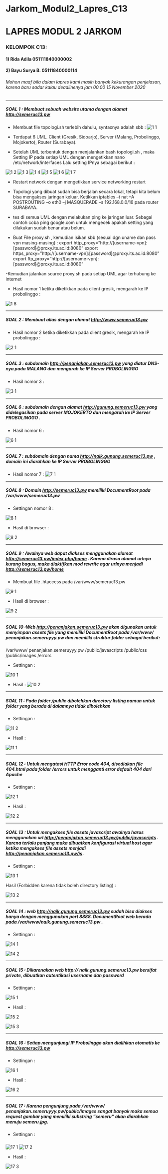 # Jarkom_Modul2_Lapres_C13

# LAPRES MODUL 2 JARKOM

### KELOMPOK C13:
#### 1) Rida Adila 051111840000002
#### 2) Bayu Surya B. 05111840000114

###### Mohon maaf bila dalam lapres kami masih banyak kekurangan penjelasan, karena baru sadar kalau deadlinenya jam 00.00 15 November 2020

********

##### SOAL 1 : Membuat sebuah website utama dengan alamat http://semeruc13.pw

- Membuat file topologi.sh terlebih dahulu, syntaxnya adalah sbb :
![1 1](https://user-images.githubusercontent.com/71973415/99148992-cb838280-26bd-11eb-8f15-eba83f63bf22.PNG)

- Terdapat 6 UML. Client (Gresik, Sidoarjo), Server (Malang, Probolinggo, Mojokerto), Router (Surabaya).

- Setelah UML terbentuk dengan menjalankan bash topologi.sh , maka Setting IP pada setiap UML dengan mengetikkan nano /etc/network/interfaces Lalu setting IPnya sebagai berikut :


![1 2](https://user-images.githubusercontent.com/71973415/99149351-0e465a00-26c0-11eb-9ea0-ebb60038745b.PNG)
![1 3](https://user-images.githubusercontent.com/71973415/99149353-130b0e00-26c0-11eb-933e-6df02da518ed.PNG)
![1 4](https://user-images.githubusercontent.com/71973415/99149356-14d4d180-26c0-11eb-9a2f-f0dd8c2ff156.PNG)
![1 5](https://user-images.githubusercontent.com/71973415/99149357-17372b80-26c0-11eb-8ce4-77173e2f1624.PNG)
![1 6](https://user-images.githubusercontent.com/71973415/99149359-19998580-26c0-11eb-96c8-c8ec9a913ae9.PNG)
![1 7](https://user-images.githubusercontent.com/71973415/99149361-1b634900-26c0-11eb-8515-53d1131f2c84.PNG)

- Restart network dengan mengetikkan service networking restart

- Topologi yang dibuat sudah bisa berjalan secara lokal, tetapi kita belum bisa mengakses jaringan keluar. Ketikkan iptables –t nat –A POSTROUTING –o eth0 –j MASQUERADE –s 192.168.0.0/16 pada router SURABAYA.

- tes di semua UML dengan melakukan ping ke jaringan luar. Sebagai contoh coba ping google.com untuk mengecek apakah setting yang dilakukan sudah benar atau belum.

- Buat File proxy.sh , kemudian isikan sbb (sesuai dgn uname dan pass vpn masing-masing) :
export http_proxy=”http://[username-vpn]:[password]@proxy.its.ac.id:8080”
export https_proxy=”http://[username-vpn]:[password]@proxy.its.ac.id:8080”
export ftp_proxy=”http://[username-vpn]:[password]@proxy.its.ac.id:8080”

-Kemudian jalankan source proxy.sh pada setiap UML agar terhubung ke internet

- Hasil nomor 1 ketika diketikkan pada client gresik, mengarah ke IP probolinggo :

![1 8](https://user-images.githubusercontent.com/71973415/99150581-3639bb80-26c8-11eb-883f-8cd7aa2a04c2.PNG)

********

##### SOAL 2 : Membuat alias dengan alamat http://www.semeruc13.pw

- Hasil nomor 2 ketika diketikkan pada client gresik, mengarah ke IP probolinggo :

![2 1](https://user-images.githubusercontent.com/71973415/99150652-97618f00-26c8-11eb-9a91-c27298473afd.PNG)

*******

##### SOAL 3 : subdomain http://penanjakan.semeruc13.pw yang diatur DNS-nya pada MALANG dan mengarah ke IP Server PROBOLINGGO

- Hasil nomor 3 :

![3 1](https://user-images.githubusercontent.com/71973415/99150692-e0194800-26c8-11eb-8e36-31b14839ddc4.PNG)

**********

##### SOAL 6 : subdomain dengan alamat http://gunung.semeruc13.pw yang didelegasikan pada server MOJOKERTO dan mengarah ke IP Server PROBOLINGGO .

- Hasil nomor 6 :

![6 1](https://user-images.githubusercontent.com/71973415/99150823-c2001780-26c9-11eb-8138-1f3e66e4ce3e.PNG)
********
##### SOAL 7 : subdomain dengan nama http://naik.gunung.semeruc13.pw , domain ini diarahkan ke IP Server PROBOLINGGO

- Hasil nomor 7 :
![7 1](https://user-images.githubusercontent.com/71973415/99150877-055a8600-26ca-11eb-8fda-19fedad90e7e.PNG)

******

##### SOAL 8 : Domain http://semeruc13.pw memiliki DocumentRoot pada /var/www/semeruc13.pw

- Settingan nomor 8 :

![8 1](https://user-images.githubusercontent.com/71973415/99150978-97628e80-26ca-11eb-868b-f31403774fe5.PNG)

- Hasil di browser :

![8 2](https://user-images.githubusercontent.com/71973415/99151001-b5c88a00-26ca-11eb-9a67-bc227b28939c.PNG)


*********

##### SOAL 9 : Awalnya web dapat diakses menggunakan alamat http://semeruc13.pw/index.php/home . Karena dirasa alamat urlnya kurang bagus, maka diaktifkan mod rewrite agar urlnya menjadi http://semeruc13.pw/home

- Membuat file .htaccess pada /var/www/semeruc13.pw

![9 1](https://user-images.githubusercontent.com/71973415/99151075-3e472a80-26cb-11eb-8129-7f6caeac2c3b.PNG)

- Hasil di browser :

![9 2](https://user-images.githubusercontent.com/71973415/99151086-56b74500-26cb-11eb-91e4-e301fae186f3.PNG)

******

##### SOAL 10 :Web http://penanjakan.semeruc13.pw akan digunakan untuk menyimpan assets file yang memiliki DocumentRoot pada /var/www/ penanjakan.semeruyyy.pw dan memiliki struktur folder sebagai berikut: 
/var/www/ penanjakan.semeruyyy.pw
/public/javascripts
/public/css
/public/images
/errors

- Settingan : 

![10 1](https://user-images.githubusercontent.com/71973415/99151147-c4fc0780-26cb-11eb-88c1-c627e4821105.PNG)

- Hasil : 
![10 2](https://user-images.githubusercontent.com/71973415/99151186-df35e580-26cb-11eb-9386-196f64eb1306.PNG)

*******

##### SOAL 11 : Pada folder /public dibolehkan directory listing namun untuk folder yang berada di dalamnya tidak dibolehkan

- Settingan : 

![11 2](https://user-images.githubusercontent.com/71973415/99151230-31770680-26cc-11eb-8b33-65031393f741.PNG)

- Hasil : 

![11 1](https://user-images.githubusercontent.com/71973415/99151207-160bfb80-26cc-11eb-91e3-655cdde591bf.PNG)

*****
##### SOAL 12 : Untuk mengatasi HTTP Error code 404, disediakan file 404.html pada folder /errors untuk mengganti error default 404 dari Apache

- Settingan : 

![12 1](https://user-images.githubusercontent.com/71973415/99151284-8fa3e980-26cc-11eb-99a2-2032f8e82c4b.PNG)

- Hasil : 

![12 2](https://user-images.githubusercontent.com/71973415/99151295-afd3a880-26cc-11eb-8d07-4440dbb61611.PNG)

*******

##### SOAL 13 : Untuk mengakses file assets javascript awalnya harus menggunakan url http://penanjakan.semeruc13.pw/public/javascripts . Karena terlalu panjang maka dibuatkan konfigurasi virtual host agar ketika mengakses file assets menjadi http://penanjakan.semeruc13.pw/js .

- Settingan :

![13 1](https://user-images.githubusercontent.com/71973415/99151335-fd501580-26cc-11eb-8004-a4c91e655b1d.PNG)

Hasil (Forbidden karena tidak boleh directory listing) :

![13 2](https://user-images.githubusercontent.com/71973415/99151345-1bb61100-26cd-11eb-87e0-2fd24ff9912e.PNG)

*******
##### SOAL 14 : web http://naik.gunung.semeruc13.pw sudah bisa diakses hanya dengan menggunakan port 8888. DocumentRoot web berada pada /var/www/naik.gunung.semeruc13.pw .

- Settingan :

![14 1](https://user-images.githubusercontent.com/71973415/99151404-8a936a00-26cd-11eb-8f63-2fdd40bad431.PNG)

![14 2](https://user-images.githubusercontent.com/71973415/99151441-bca4cc00-26cd-11eb-9dbc-847aaa84ab14.PNG)

********

##### SOAL 15 : Dikarenakan web http:// naik.gunung.semeruc13.pw bersifat private, dibuatkan autentikasi username dan password

- Settingan :

![15 1](https://user-images.githubusercontent.com/71973415/99151487-1e653600-26ce-11eb-9301-b6d08b67f479.PNG)

- Hasil :


![15 2](https://user-images.githubusercontent.com/71973415/99151509-46ed3000-26ce-11eb-9754-0ec49bcb38ee.PNG)

![15 3](https://user-images.githubusercontent.com/71973415/99151513-58363c80-26ce-11eb-9a2b-ba77ad238ced.PNG)

********
##### SOAL 16 : Setiap mengunjungi IP Probolinggo akan dialihkan otomatis ke http://semeruc13.pw

- Settingan :

![16 1](https://user-images.githubusercontent.com/71973415/99151551-b531f280-26ce-11eb-895d-d7c5edf1d7b3.PNG)

- Hasil :

![16 2](https://user-images.githubusercontent.com/71973415/99151574-df83b000-26ce-11eb-84f3-477b53f597e6.PNG)

******
##### SOAL 17 : Karena pengunjung pada /var/www/ penanjakan.semeruyyy.pw/public/images sangat banyak maka semua request gambar yang memiliki substring “semeru” akan diarahkan menuju semeru.jpg.

- Settingan :
#####
![17 1](https://user-images.githubusercontent.com/71973415/99162320-096cbf00-272f-11eb-9337-a5a95558b074.PNG)
![17 2](https://user-images.githubusercontent.com/71973415/99162325-0c67af80-272f-11eb-9cb4-79bf76deaf3b.PNG)

- Hasil :

![17 3](https://user-images.githubusercontent.com/71973415/99162349-77b18180-272f-11eb-8862-ff977b22e9b8.PNG)
